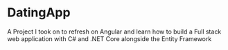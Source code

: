 # DatingApp

A Project I took on to refresh on Angular and learn how to build a Full stack web application with C# and .NET Core alongside the Entity Framework
